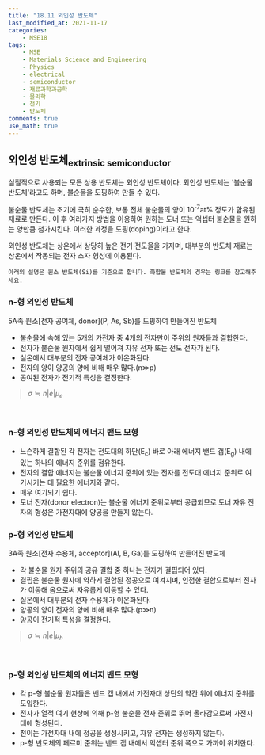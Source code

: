 ```yaml
---
title: "18.11 외인성 반도체"
last_modified_at: 2021-11-17
categories:
    - MSE18
tags:
    - MSE
    - Materials Science and Engineering
    - Physics
    - electrical
    - semiconductor
    - 재료과학과공학
    - 물리학
    - 전기
    - 반도체
comments: true
use_math: true
---
```


<h2>외인성 반도체<sub>extrinsic semiconductor</sub></h2>

실질적으로 사용되는 모든 상용 반도체는 외인성 반도체이다. 외인성 반도체는 '불순물 반도체'라고도 하며, 불순물을 도핑하여 만들 수 있다.

불순물 반도체는 초기에 극히 순수한, 보통 전체 불순물의 양이 10<sup>-7</sup>at% 정도가 함유된 재료로 만든다. 이 후 여러가지 방법을 이용하여 원하는 도너 또는 억셉터 불순물을 원하는 양만큼 첨가시킨다. 이러한 과정을 도핑(doping)이라고 한다.

외인성 반도체는 상온에서 상당히 높은 전기 전도율을 가지며, 대부분의 반도체 재료는 상온에서 작동되는 전자 소자 형성에 이용된다.

```
아래의 설명은 원소 반도체(Si)를 기준으로 합니다. 화합물 반도체의 경우는 링크를 참고해주세요.
```

<h3>n-형 외인성 반도체</h3>

5A족 원소[전자 공여체, donor](P, As, Sb)를 도핑하여 만들어진 반도체

- 불순물에 속해 있는 5개의 가전자 중 4개의 전자만이 주위의 원자들과 결합한다.
- 전자가 불순물 원자에서 쉽게 떨어져 자유 전자 또는 전도 전자가 된다.
- 실온에서 대부분의 전자 공여체가 이온화된다.
- 전자의 양이 양공의 양에 비해 매우 많다.(n≫p)
- 공여된 전자가 전기적 특성을 결정한다.

> $σ≒n|e|μ_e$

<br/>

<h3>n-형 외인성 반도체의 에너지 밴드 모형</h3>

- 느슨하게 결합된 각 전자는 전도대의 하단(E<sub>c</sub>) 바로 아래 에너지 밴드 갭(E<sub>g</sub>) 내에 있는 하나의 에너지 준위를 점유한다.
- 전자의 결합 에너지는 불순물 에너지 준위에 있는 전자를 전도대 에너지 준위로 여기시키는 데 필요한 에너지와 같다.
- 매우 여기되기 쉽다.
- 도너 전자(donor electron)는 불순물 에너지 준위로부터 공급되므로 도너 자유 전자의 형성은 가전자대에 양공을 만들지 않는다.

<h3>p-형 외인성 반도체</h3>

3A족 원소[전자 수용체, acceptor](Al, B, Ga)를 도핑하여 만들어진 반도체

- 각 불순물 원자 주위의 공유 결합 중 하나는 전자가 결핍되어 있다.
- 결핍은 불순물 원자에 약하게 결합된 정공으로 여겨지며, 인접한 결합으로부터 전자가 이동해 옴으로써 자유롭게 이동할 수 있다.
- 실온에서 대부분의 전자 수용체가 이온화된다.
- 양공의 양이 전자의 양에 비해 매우 많다.(p≫n)
- 양공이 전기적 특성을 결정한다.

> $σ≒n|e|μ_h$

<br/>

<h3>p-형 외인성 반도체의 에너지 밴드 모형</h3>

- 각 p-형 불순물 원자들은 밴드 갭 내에서 가전자대 상단의 약간 위에 에너지 준위를 도입한다.
- 전자가 열적 여기 현상에 의해 p-형 불순물 전자 준위로 뛰어 올라감으로써 가전자대에 형성된다.
- 천이는 가전자대 내에 정공을 생성시키고, 자유 전자는 생성하지 않는다.
- p-형 반도체의 페르미 준위는 밴드 갭 내에서 억셉터 준위 쪽으로 가까이 위치한다.